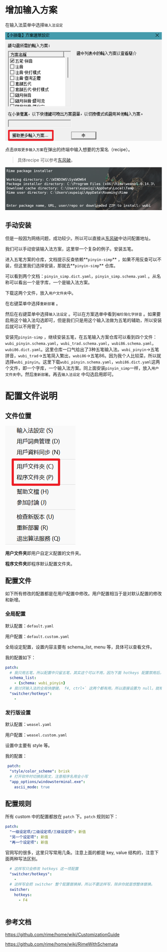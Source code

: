 # 增加输入方案

在输入法菜单中选择`输入法设定`

![](attachments/Pasted%20image%2020230921163640.png)

点击`获取更多输入方案`在弹出的终端中输入想要的方案名（recipe）。

> 具体recipe 可以参考[东风破](https://github.com/rime/plum#packages)。

![](attachments/Pasted%20image%2020230921163658.png)

## 手动安装

但是一般因为网络问题，成功较少。所以可以直接从[东风破](https://github.com/rime/plum#packages)中访问配置地址。

我们可以手动安装输入法方案，这里举一个复杂的例子。安装五笔。

进入五笔方案的仓库，文档提示反查依赖**`pinyin-simp`** ，如果不用反查可以不装，但这里我们选择安装，那就去**`pinyin-simp`** 仓库。

可以看到两个文档：`pinyin_simp.dict.yaml`，`pinyin_simp.schema.yaml` 。从名称可以看出一个是字库，一个是输入法方案。

下载这两个文件，放入`用户文件夹`中。

在右键菜单中选择`重新部署` 。

然后在右键菜单中选择`输入法设定` 。可以在方案选单中看到`袖珍简化字拼音` 。如果要启用这个输入法勾选即可，但是我们只是用这个输入法做为五笔的辅助，所以安装后就可以不用管了。

安装完`pinyin-simp` ，继续安装五笔，在五笔输入方案仓库可以看到四个文件：`wubi_pinyin.schema.yaml`，`wubi_trad.schema.yaml`，`wubi86.schema.yaml`，`wubi86.dict.yaml`。这里仓库一口气给出了3种五笔输入法。`wubi_pinyin`→五笔拼音，`wubi_trad`→五笔简入繁出，`wubi86`→五笔86。因为我个人比较菜，所以就选择`wubi_pinyin`。这里下载`wubi_pinyin.schema.yaml`，`wubi86.dict.yaml`这两个文件，即一个字库，一个输入法方案。同上面安装`pinyin_simp`一样，放入`用户文件夹`中。然后`重新部署`。再去`输入法设定` 中勾选启用即可。

# 配置文件说明

## 文件位置

![](attachments/Pasted%20image%2020230921163827.png)

**用户文件夹**即用户自定义配置的文件夹。

**程序文件夹**即程序默认配置文件夹。

## 配置文件

如下所有修改的配置都是在用户配置中修改。用户配置相当于是对默认配置的修改和新增。

### 全局配置

默认配置：`default.yaml`

用户配置：`default.custom.yaml`

全局设定配置，设置内容主要有 schema_list, menu 等，具体可以查看文件。

我的配置如下：

```YAML
patch:
  # 我只用五笔，所以配置中只留五笔，其实这个可以不用，因为下面 hotkeys 配置禁用后，这个就没用了。
  schema_list:
    - {schema: wubi_pinyin}
  # 我讨厌输入法的全局快捷键。 f4, ctrl+` 这两个都有用。所以直接设置为 null。就相当于没有快捷键了。
  "switcher/hotkeys":
    - 

```

### 发行版设置

默认配置：`weasel.yaml`

用户配置：`weasel.custom.yaml`

设置中主要有 style 等。

我的配置：

```YAML
 patch:
  "style/color_scheme": brisk
  # 打开软件时切换到英文，注意程序名用全小写
  "app_options/windowsterminal.exe":
    ascii_mode: true

```

## 配置规则

所有 custom 中的配置都放在 `patch` 下。`patch` 规则如下：

```YAML
patch:
  "一级设定项/二级设定项/三级设定项": 新值
  "另一个设定项": 新值
  "再一个设定项": 新值
```

官网写的很多，这里只写常用几条。注意上面的都是 key, value 结构的，注意下面两种写法区别。

```YAML
  # 这样写只会修改 hotkeys 这一项配置
  "switcher/hotkeys":
    - 
  # 这样写会把 switcher 整个配置替换掉，所以不要这样写，除非你就是想整体替换。
  switcher:
    hotkeys:
      - F4
   
```

## 参考文档

https://github.com/rime/home/wiki/CustomizationGuide

https://github.com/rime/home/wiki/RimeWithSchemata